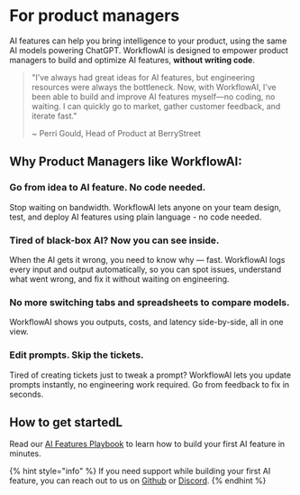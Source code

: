 # For product managers

AI features can help you bring intelligence to your product, using the same AI models powering ChatGPT.
WorkflowAI is designed to empower product managers to build and optimize AI features, **without writing code**. 

> "I’ve always had great ideas for AI features, but engineering resources were always the bottleneck. Now, with WorkflowAI, I’ve been able to build and improve AI features myself—no coding, no waiting.
> I can quickly go to market, gather customer feedback, and iterate fast." 
>
>~ Perri Gould, Head of Product at BerryStreet

## Why Product Managers like WorkflowAI:

### Go from idea to AI feature. No code needed.
Stop waiting on bandwidth. WorkflowAI lets anyone on your team design, test, and deploy AI features using plain language - no code needed.

### Tired of black-box AI? Now you can see inside.
When the AI gets it wrong, you need to know why — fast. WorkflowAI logs every input and output automatically, so you can spot issues, understand what went wrong, and fix it without waiting on engineering.

### No more switching tabs and spreadsheets to compare models.
WorkflowAI shows you outputs, costs, and latency side-by-side, all in one view.

### Edit prompts. Skip the tickets.
Tired of creating tickets just to tweak a prompt? WorkflowAI lets you update prompts instantly, no engineering work required. Go from feedback to fix in seconds.


## How to get startedL

Read our [AI Features Playbook](../playbook/introduction.md) to learn how to build your first AI feature in minutes.

{% hint style="info" %}
If you need support while building your first AI feature, you can reach out to us on [Github](https://github.com/WorkflowAI/WorkflowAI/discussions) or [Discord](https://discord.gg/jSahs44g).
{% endhint %}

